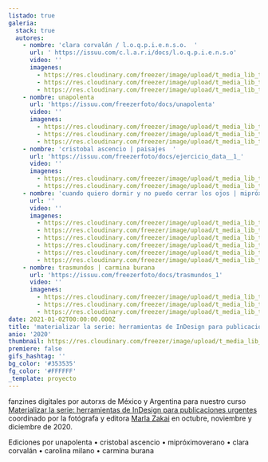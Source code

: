 ```yaml
---
listado: true
galeria:
  stack: true
  autores:
    - nombre: 'clara corvalán / l.o.q.p.i.e.n.s.o.  '
      url: ' https://issuu.com/c.l.a.r.i/docs/l.o.q.p.i.e.n.s.o'
      video: ''
      imagenes:
        - https://res.cloudinary.com/freezer/image/upload/t_media_lib_thumb/v1617222948/2021/loqpiensoyno_1_h6vnue.jpg
        - https://res.cloudinary.com/freezer/image/upload/t_media_lib_thumb/v1617222948/2021/loqpiensoyno2_bjhuap.jpg
        - https://res.cloudinary.com/freezer/image/upload/t_media_lib_thumb/v1617222947/2021/loqpiensoyno_4_rwxdgt.jpg
    - nombre: unapolenta
      url: 'https://issuu.com/freezerfoto/docs/unapolenta'
      video: ''
      imagenes:
        - https://res.cloudinary.com/freezer/image/upload/t_media_lib_thumb/v1609630015/2021/Sin_t%C3%ADtulo-2_ffmt2l.jpg
        - https://res.cloudinary.com/freezer/image/upload/t_media_lib_thumb/v1609630016/2021/Sin_t%C3%ADtulo-1_kpyyth.jpg
        - https://res.cloudinary.com/freezer/image/upload/t_media_lib_thumb/v1609630007/2021/Sin_t%C3%ADtulo-1ASD_an2dna.jpg
    - nombre: 'cristobal ascencio | paisajes  '
      url: 'https://issuu.com/freezerfoto/docs/ejercicio_data__1_'
      video: ''
      imagenes:
        - https://res.cloudinary.com/freezer/image/upload/t_media_lib_thumb/v1609629730/2021/Sin_t%C3%ADtulo-2_xerbki.jpg
        - https://res.cloudinary.com/freezer/image/upload/t_media_lib_thumb/v1609629734/2021/Sin_t%C3%ADtulo-3_ox2ln8.jpg
    - nombre: 'cuando quiero dormir y no puedo cerrar los ojos | mipróximoverano  '
      url: ''
      video: ''
      imagenes:
        - https://res.cloudinary.com/freezer/image/upload/t_media_lib_thumb/v1609629802/2021/Sin_t%C3%ADtulo-1_kywnww.jpg
        - https://res.cloudinary.com/freezer/image/upload/t_media_lib_thumb/v1609629825/2021/Sin_t%C3%ADtulo-2_vcdk0x.jpg
        - https://res.cloudinary.com/freezer/image/upload/t_media_lib_thumb/v1609629818/2021/Sin_t%C3%ADtulo-3_mu4mmf.jpg
        - https://res.cloudinary.com/freezer/image/upload/t_media_lib_thumb/v1609629828/2021/Sin_t%C3%ADtulo-4_yrxdca.jpg
        - https://res.cloudinary.com/freezer/image/upload/t_media_lib_thumb/v1609629811/2021/Sin_t%C3%ADtulo-5_imou7k.jpg
        - https://res.cloudinary.com/freezer/image/upload/t_media_lib_thumb/v1609629828/2021/Sin_t%C3%ADtulo-6_dp5vpe.jpg
    - nombre: trasmundos | carmina burana
      url: 'https://issuu.com/freezerfoto/docs/trasmundos_1'
      video: ''
      imagenes:
        - https://res.cloudinary.com/freezer/image/upload/t_media_lib_thumb/v1609626336/2021/Sin_t%C3%ADtulo-1_lvqhry.jpg
        - https://res.cloudinary.com/freezer/image/upload/t_media_lib_thumb/v1609626338/2021/Sin_t%C3%ADtulo-3_yy5ugu.jpg
        - https://res.cloudinary.com/freezer/image/upload/t_media_lib_thumb/v1609626337/2021/Sin_t%C3%ADtulo-2_zvci1s.jpg
date: 2021-01-02T00:00:00.000Z
title: 'materializar la serie: herramientas de InDesign para publicaciones urgentes '
anio: '2020'
thumbnail: https://res.cloudinary.com/freezer/image/upload/t_media_lib_thumb/v1609629734/2021/Sin_t%C3%ADtulo-3_ox2ln8.jpg
premiere: false
gifs_hashtag: ''
bg_color: '#353535'
fg_color: '#FFFFFF'
_template: proyecto
---
```


fanzines digitales por autorxs de México y Argentina para nuestro curso [Materializar la serie: herramientas de InDesign para publicaciones urgentes ](https://freezer.com.ar/cursos/materializar-la-serie-herramientas-de-indesign-para-publicaciones-urgentes/)coordinado por la fotógrafa y editora [Marla Zakai](https://www.instagram.com/marzakai/) en octubre, noviembre y diciembre de 2020. 

Ediciones por unapolenta • cristobal ascencio • mipróximoverano • clara corvalán • carolina milano • carmina burana
